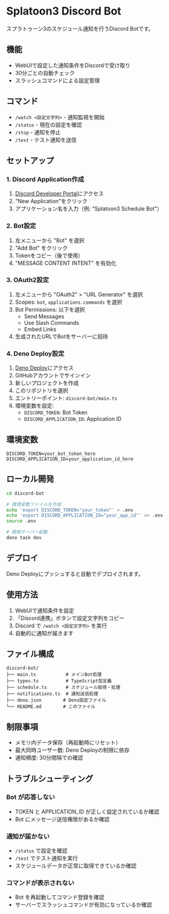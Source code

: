 # Splatoon3 Discord Bot

スプラトゥーン3のスケジュール通知を行うDiscord Botです。

## 機能

- WebUIで設定した通知条件をDiscordで受け取り
- 30分ごとの自動チェック
- スラッシュコマンドによる設定管理

## コマンド

- `/watch <設定文字列>` - 通知監視を開始
- `/status` - 現在の設定を確認
- `/stop` - 通知を停止
- `/test` - テスト通知を送信

## セットアップ

### 1. Discord Application作成

1. [Discord Developer Portal](https://discord.com/developers/applications)にアクセス
2. "New Application"をクリック
3. アプリケーション名を入力（例: "Splatoon3 Schedule Bot"）

### 2. Bot設定

1. 左メニューから "Bot" を選択
2. "Add Bot" をクリック
3. Tokenをコピー（後で使用）
4. "MESSAGE CONTENT INTENT" を有効化

### 3. OAuth2設定

1. 左メニューから "OAuth2" > "URL Generator" を選択
2. Scopes: `bot`, `applications.commands` を選択
3. Bot Permissions: 以下を選択
   - Send Messages
   - Use Slash Commands
   - Embed Links
4. 生成されたURLでBotをサーバーに招待

### 4. Deno Deploy設定

1. [Deno Deploy](https://deno.com/deploy)にアクセス
2. GitHubアカウントでサインイン
3. 新しいプロジェクトを作成
4. このリポジトリを選択
5. エントリーポイント: `discord-bot/main.ts`
6. 環境変数を設定:
   - `DISCORD_TOKEN`: Bot Token
   - `DISCORD_APPLICATION_ID`: Application ID

## 環境変数

```env
DISCORD_TOKEN=your_bot_token_here
DISCORD_APPLICATION_ID=your_application_id_here
```

## ローカル開発

```bash
cd discord-bot

# 環境変数ファイルを作成
echo 'export DISCORD_TOKEN="your_token"' > .env
echo 'export DISCORD_APPLICATION_ID="your_app_id"' >> .env
source .env

# 開発サーバー起動
deno task dev
```

## デプロイ

Deno Deployにプッシュすると自動でデプロイされます。

## 使用方法

1. WebUIで通知条件を設定
2. 「Discord連携」ボタンで設定文字列をコピー
3. Discord で `/watch <設定文字列>` を実行
4. 自動的に通知が届きます

## ファイル構成

```
discord-bot/
├── main.ts           # メインBot処理
├── types.ts          # TypeScript型定義
├── schedule.ts       # スケジュール取得・処理
├── notifications.ts  # 通知送信処理
├── deno.json        # Deno設定ファイル
└── README.md        # このファイル
```

## 制限事項

- メモリ内データ保存（再起動時にリセット）
- 最大同時ユーザー数: Deno Deployの制限に依存
- 通知頻度: 30分間隔での確認

## トラブルシューティング

### Bot が応答しない
- TOKEN と APPLICATION_ID が正しく設定されているか確認
- Bot にメッセージ送信権限があるか確認

### 通知が届かない
- `/status` で設定を確認
- `/test` でテスト通知を実行
- スケジュールデータが正常に取得できているか確認

### コマンドが表示されない
- Bot を再起動してコマンド登録を確認
- サーバーでスラッシュコマンドが有効になっているか確認